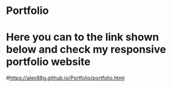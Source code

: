 # Portfolio

# Here you can to the link shown below and check my responsive portfolio website

#https://alex88g.github.io/Portfolio/portfolio.html
